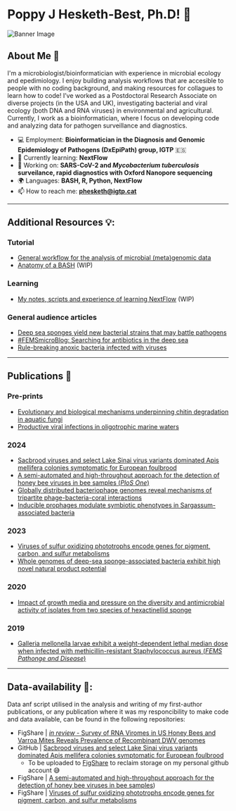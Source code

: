 # Poppy J Hesketh-Best, Ph.D! 👋

![Banner Image](your_banner_image_url_here)

## About Me 🚀

I'm a microbiologist/bioinformatician with experience in microbial ecology and epedimiology. I enjoy building analysis workflows that are accesible to people with no coding background, and making resources for collagues to learn how to code! I’ve worked as a Postdoctoral Research Associate on diverse projects (in the USA and UK), investigating bacterial and viral ecology (both DNA and RNA viruses) in environmental and agricultural. Currently, I work as a bioinformatician, where I focus on developing code and analyzing data for pathogen surveillance and diagnostics.

- :computer: Employment: **Bioinformatician in the Diagnosis and Genomic Epidemiology of Pathogens (DxEpiPath) group, IGTP** :es:
- 🌱 Currently learning: **NextFlow**
- 🔭 Working on: **SARS-CoV-2 and *Mycobacterium tuberculosis* surveilance, rapid diagnostics with Oxford Nanopore sequencing**
- 🌍 Languages: **BASH, R, Python, NextFlow**
- 📫 How to reach me: **phesketh@igtp.cat**
********
## Additional Resources 💡:
### Tutorial
- [General workflow for the analysis of microbial (meta)genomic data](https://github.com/pjhesbest/microbial_meta-genomics_introduction)
- [Anatomy of a BASH](https://github.com/pjhesbest/anatomy-of-a-bash/wiki) (WIP)
### Learning
- [My notes, scripts and experience of learning NextFlow](https://github.com/pjhesbest/learning-nextflow) (WIP)
### General audience articles
- [Deep sea sponges yield new bacterial strains that may battle pathogens](https://www.the-microbiologist.com/news/deep-sea-sponges-yield-new-bacterial-strains-that-may-battle-pathogens/720.article)
- [#FEMSmicroBlog: Searching for antibiotics in the deep sea](https://fems-microbiology.org/femsmicroblog-searching-for-antibiotics-in-the-deep-sea/)
- [Rule-breaking anoxic bacteria infected with viruses](https://www.the-microbiologist.com/news/rule-breaking-anoxic-bacteria-infected-with-viruses/1216.article)
********
## Publications :page_facing_up:
### Pre-prints
- [Evolutionary and biological mechanisms underpinning chitin degradation in aquatic fungi](https://doi.org/10.1101/2024.02.10.579206)
- [Productive viral infections in oligotrophic marine waters](https://doi.org/10.21203/rs.3.rs-3040647/v1)
### 2024
- [Sacbrood viruses and select Lake Sinai virus variants dominated Apis mellifera colonies symptomatic for European foulbrood](https://doi.org/10.1128/spectrum.00656-24)
- [A semi-automated and high-throughput approach for the detection of honey bee viruses in bee samples (*PloS One*)](https://doi.org/10.1371/journal.pone.0297623)
- [Globally distributed bacteriophage genomes reveal mechanisms of tripartite phage-bacteria-coral interactions](https://doi.org/10.1101/2024.03.11.584349)
- [Inducible prophages modulate symbiotic phenotypes in Sargassum-associated bacteria](https://doi.org/10.21203/rs.3.rs-3867801/v1)
### 2023
- [Viruses of sulfur oxidizing phototrophs encode genes for pigment, carbon, and sulfur metabolisms](https://doi.org/10.1038/s43247-023-00796-4)
- [Whole genomes of deep-sea sponge-associated bacteria exhibit high novel natural product potential](https://doi.org/10.1093/femsmc/xtad005)
### 2020
- [Impact of growth media and pressure on the diversity and antimicrobial activity of isolates from two species of hexactinellid sponge](https://doi.org/10.1099/mic.0.001123)
### 2019
- [Galleria mellonella larvae exhibit a weight-dependent lethal median dose when infected with methicillin-resistant Staphylococcus aureus (*FEMS Pathonge and Disease*)](https://doi.org/10.1093/femspd/ftab003)

********
## Data-availability :eyes::
Data anf script utilised in the analysis and writing of my first-author publications, or any publication where it was my responcibility to make code and data available, can be found in the following repositories:
- FigShare | [*in review* - Survey of RNA Viromes in US Honey Bees and Varroa Mites Reveals Prevalence of Recombinant DWV genomes](https://figshare.com/account/home#/projects/205180)
- GitHub | [Sacbrood viruses and select Lake Sinai virus variants dominated Apis mellifera colonies symptomatic for European foulbrood]()
  - To be uploaded to [FigShare](https://figshare.com/account/items/26249036/edit) to reclaim storage on my personal github account :sweat_smile:
- FigShare | [A semi-automated and high-throughput approach for the detection of honey bee viruses in bee samples](https://figshare.com/account/home#/projects/171699))
- FigShare | [Viruses of sulfur oxidizing phototrophs encode genes for pigment, carbon, and sulfur metabolisms](https://figshare.com/account/home#/projects/162820)
